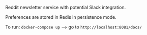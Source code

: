 Reddit newsletter service with potential Slack integration.

Preferences are stored in Redis in persistence mode.

To run: `docker-compose up` --> go to `http://localhost:8081/docs/`